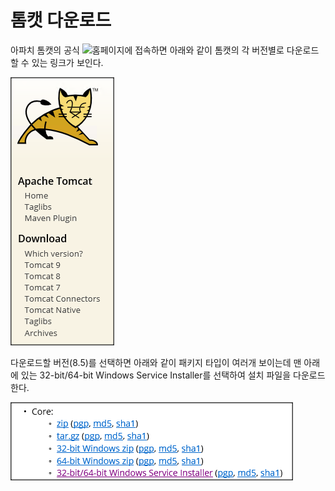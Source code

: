 # 톰캣 다운로드
아파치 톰캣의 공식 ![홈페이지](http://tomcat.apache.org)에 접속하면 아래와 같이 톰캣의 각 버전별로 다운로드 할 수 있는 링크가 보인다.

![Tomcat Downloads](./tomcat_downloads.png)

다운로드할 버전(8.5)를 선택하면 아래와 같이 패키지 타입이 여러개 보이는데 맨 아래에 있는 32-bit/64-bit Windows Service Installer를 선택하여 설치 파일을 다운로드 한다.

![톰캣 패키지 종류](./tomcat_package_type.png)
